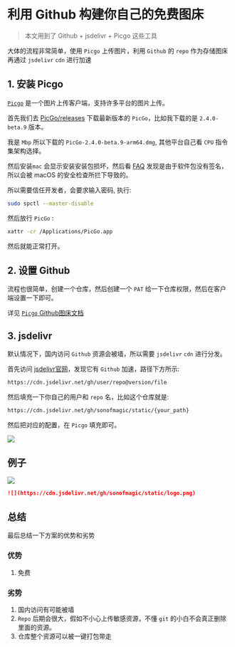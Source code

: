 # 利用 Github 构建你自己的免费图床

> 本文用到了 Github + jsdelivr + Picgo 这些工具

大体的流程非常简单，使用 `Picgo` 上传图片，利用 `Github` 的 `repo` 作为存储图床再通过 `jsdelivr` `cdn` 进行加速

## 1. 安装 Picgo

[`Picgo`](https://github.com/Molunerfinn/PicGo) 是一个图片上传客户端，支持许多平台的图片上传。

首先我们去 [PicGo/releases](https://github.com/Molunerfinn/PicGo/releases) 下载最新版本的 `PicGo`，比如我下载的是 `2.4.0-beta.9` 版本。

我是 `Mbp` 所以下载的 `PicGo-2.4.0-beta.9-arm64.dmg`, 其他平台自己看 `CPU` 指令集架构选择。

然后安装`mac` 会显示安装安装包损坏，然后看 [FAQ](https://github.com/Molunerfinn/PicGo/blob/dev/FAQ.md) 发现是由于软件包没有签名，所以会被 macOS 的安全检查所拦下导致的。

所以需要信任开发者，会要求输入密码, 执行:

```sh
sudo spctl --master-disable
```

然后放行 `PicGo` :

```sh
xattr -cr /Applications/PicGo.app
```

然后就能正常打开。

## 2. 设置 Github

流程也很简单，创建一个仓库，然后创建一个 `PAT` 给一下仓库权限，然后在客户端设置一下即可。

详见 [`Picgo` Github图床文档](https://picgo.github.io/PicGo-Doc/zh/guide/config.html#github%E5%9B%BE%E5%BA%8A)

## 3. jsdelivr

默认情况下，国内访问 `Github` 资源会被墙，所以需要 `jsdelivr` `cdn` 进行分发。

首先访问 [jsdelivr官网](https://www.jsdelivr.com/?docs=gh)，发现它有 `Github` 加速，路径下方所示:

```sh
https://cdn.jsdelivr.net/gh/user/repo@version/file
```

然后填充一下你自己的用户和 `repo` 名，比如这个仓库就是:

```sh
https://cdn.jsdelivr.net/gh/sonofmagic/static/{your_path}
```

然后把对应的配置，在 `Picgo` 填充即可。

![](https://cdn.jsdelivr.net/gh/sonofmagic/static/v1/picgo-github-setting.png)

## 例子

![](https://cdn.jsdelivr.net/gh/sonofmagic/static/logo.png)

```md
![](https://cdn.jsdelivr.net/gh/sonofmagic/static/logo.png)
```

## 总结

最后总结一下方案的优势和劣势

### 优势

1. 免费

### 劣势

1. 国内访问有可能被墙
2. `Repo` 后期会很大，假如不小心上传敏感资源，不懂 `git` 的小白不会真正删除里面的资源。
3. 仓库整个资源可以被一键打包带走